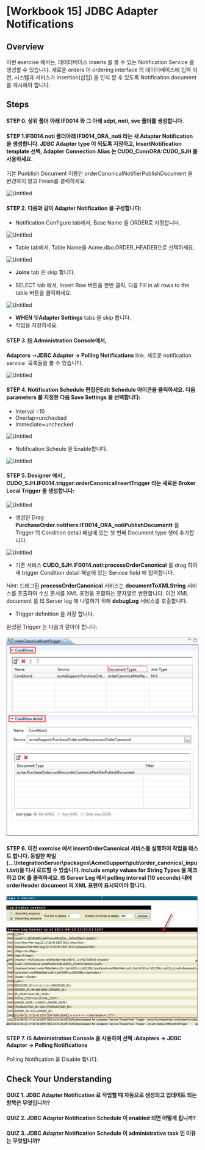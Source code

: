 # [Workbook 15]  JDBC Adapter Notifications

## Overview

이번 exercise 에서는, 데이터베이스 inserts 를 볼 수 있는 Notification Service 를 생성할 수 있습니다. 새로운 orders 이 ordering interface 의 데이터베이스에 입력 되면, 시스템과 서비스가 insertion(삽입) 을 인식 할 수 있도록 Notification document 를 게시해야 합니다.

## Steps
#### STEP 0. 상위 폴더 아래 IF0014 와 그 아래 adpt, noti, svc 폴더를 생성합니다.

#### STEP 1.IF0014.noti 폴더아래 IF0014_ORA_noti 라는 새 Adapter Notification 을 생성합니다. JDBC Adapter type 이 되도록 지정하고, InsertNotification template 선택, Adapter Connection Alias 는 CUDO_ConnORA:CUDO_SJH 를 사용하세요.
기본 Punblish Document 이름인 orderCanonicalNotifierPublishDocument 을 변경하지 말고 Finish를 클릭하세요.

![Untitled](%5BWorkbook%2015%5D%20JDBC%20Adapter%20Notifications%20366348d839fe499f9a7892f1bbd20595/Untitled.png1)

#### STEP 2. 다음과 같이 Adapter Notification 을 구성합니다:
- Notification Configure tab에서, Base Name 을 ORDER로 지정합니다.
    
![Untitled](%5BWorkbook%2015%5D%20JDBC%20Adapter%20Notifications%20366348d839fe499f9a7892f1bbd20595/Untitled%201.png2)
    
- Table tab에서, Table Name을 Acme.dbo.ORDER_HEADER으로 선택하세요.
    

![Untitled](%5BWorkbook%2015%5D%20JDBC%20Adapter%20Notifications%20366348d839fe499f9a7892f1bbd20595/Untitled%202.png3)

- **Joins** tab 은 skip 합니다.

- SELECT tab 에서, Insert Row 버튼을 한번 클릭, 다음 Fill in all rows to the table 버튼을
       클릭하세요.  

![Untitled](%5BWorkbook%2015%5D%20JDBC%20Adapter%20Notifications%20366348d839fe499f9a7892f1bbd20595/Untitled%203.png4)

- **WHEN** 및**Adapter Settings** tabs 을 skip 합니다. 
- 작업을 저장하세요.

#### STEP 3. [IS](http://3.IS) Administration Console에서, 
 **Adapters** →**JDBC Adapter → Polling Notifications** link. 
새로운 notification service  목록들을 볼 수 있습니다.   

![Untitled](%5BWorkbook%2015%5D%20JDBC%20Adapter%20Notifications%20366348d839fe499f9a7892f1bbd20595/Untitled%204.png5)

#### STEP 4.  Notification Schedule 편집은**Edit Schedule** 아이콘을 클릭하세요. 다음 parameters 를 지정한 다음 **Save Settings** 을 선택합니다:
- Interval =10
- Overlap=unchecked
- Immediate=unchecked

![Untitled](%5BWorkbook%2015%5D%20JDBC%20Adapter%20Notifications%20366348d839fe499f9a7892f1bbd20595/Untitled%205.png6)

- Notification Scheule 을 Enable합니다.

![Untitled](%5BWorkbook%2015%5D%20JDBC%20Adapter%20Notifications%20366348d839fe499f9a7892f1bbd20595/Untitled%206.png7)

#### STEP 5. Designer 에서 , **CUDO_SJH.**‌**IF0014.‌trigger:orderCanonicalInsertTrigger** 라는 새로운 Broker Local Trigger 을 생성합니다:   
![Untitled](%5BWorkbook%2015%5D%20JDBC%20Adapter%20Notifications%20366348d839fe499f9a7892f1bbd20595/Untitled%206.png8)
    
- 생성된 Drag ‌**PurchaseOrder.‌notifiers:IF0014_ORA_notiPublishDocumentt** 를 Trigger 의 Condition detail 패널에 있는 첫 번째 Document type 행에 추가합니다.
  
![Untitled](%5BWorkbook%2015%5D%20JDBC%20Adapter%20Notifications%20366348d839fe499f9a7892f1bbd20595/Untitled%206.png9)
    
- 기존 서비스 ‌**CUDO_SJH.IF0014.noti:‌processOrderCanonical** 를 drag 하여 새 trigger Condition detail 패널에 있는 Service field 에 입력합니다.  
    
*Hint*: 드래그된 **processOrderCanonical** 서비스는 **documentToXMLString** 서비스를 호출하여 수신 문서를 XML 표현을 포함하는 문자열로 변환합니다. 이건 XML document 를 IS Server log 에 나열하기 위해 **debugLog** 서비스를 호출합니다.
    
- Trigger definition 을 저장 합니다.
    
완성된 Trigger 는 다음과 같아야 합니다:
    

![Untitled](%5BWorkbook%2015%5D%20JDBC%20Adapter%20Notifications%20366348d839fe499f9a7892f1bbd20595/Untitled%207.png)

#### STEP 6. 이전 exercise 에서 **insertOrderCanonical** 서비스를 실행하여 작업을 테스트 합니다. 동일한 파일(**...\‌IntegrationServer\‌packages\‌AcmeSupport\‌pub\‌order_canonical_input.txt**)을 다시 로드할 수 있습니다.    **Include empty values for String Types** 을 체크하고 **OK** 를 클릭하세요. IS Server Log 에서 polling interval (10 seconds) 내에 orderHeader document 의 XML 표현이 표시되어야 합니다.         

![Untitled](%5BWorkbook%2015%5D%20JDBC%20Adapter%20Notifications%20366348d839fe499f9a7892f1bbd20595/Untitled%208.png)

#### STEP 7. IS Administration Console 을 사용하여 선택 :**Adapters** → **JDBC Adapter → Polling Notifications**

Polling Notification 을 Disable 합니다.   


## Check Your Understanding

#### QUIZ 1. JDBC Adapter Notification 로 작업할 때 자동으로 생성되고 업데이트 되는 항목은 무엇입니까?
#### QUIZ 2. JDBC Adapter Notification Schedule 이 enabled 되면 어떻게 됩니까?
#### QUIZ 3. JDBC Adapter Notification Schedule 이 administrative task 인 이유는 무엇입니까?
